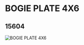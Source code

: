 # BOGIE PLATE 4X6
## 15604
![BOGIE PLATE 4X6](https://lc-www-live-s.legocdn.com/media/bricks/5/2/6051861.jpg)